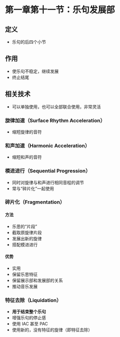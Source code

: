 # 第一章第十一节：乐句发展部

## 定义

- 乐句的后四个小节

## 作用

- 使乐句不稳定，继续发展
- 终止结尾

## 相关技术

- 可以单独使用，也可以全部联合使用，非常灵活

### 旋律加速（Surface Rhythm Acceleration）

- 缩短旋律的音符

### 和声加速（Harmonic Acceleration）

- 缩短和声的音符

### 模进进行（Sequential Progression）

- 同时对旋律与和声进行相同音程的调节
- 常与“碎片化”一起使用

### 碎片化（Fragmentation）

#### 方法

- 乐思的“片段”
- 截取原旋律片段
- 发展出新的旋律
- 搭配模进进行

#### 优势

- 实用
- 保留乐思特征
- 保留展示部和发展部的关系
- 推动音乐发展

### 特征去除（Liquidation）

- **用于结束整个乐句**
- 增强乐句的停止感
- 使用 IAC 甚至 PAC
- 使用新的，没有特征的旋律（即特征去除）